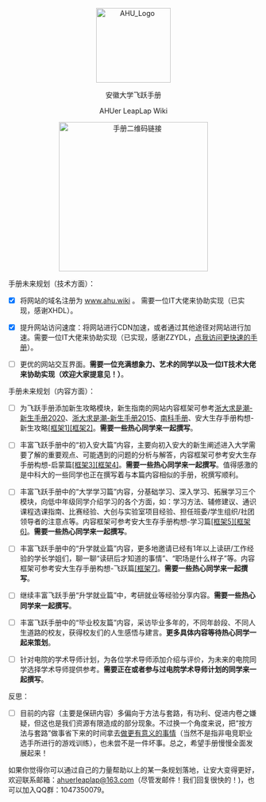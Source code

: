 <p align="center">
  <a href="https://ahuer-leaplap.github.io/Impart-Inherit/#/">
    <img alt="AHU_Logo" src="./docs/_media/AHU-logo-夏.jpg" height="150">
  </a>
</p>
<p align="center">
  安徽大学飞跃手册
</p>



<p align="center">
  AHUer LeapLap Wiki
</p>


<p align="center">
    <img alt="手册二维码链接" src="docs/_media/手册二维码链接.PNG" height="300">
</p>


手册未来规划（技术方面）：

- [x] 将网站的域名注册为 www.ahu.wiki 。 需要一位IT大佬来协助实现（已实现，感谢XHDL）。

- [x] 提升网站访问速度：将网站进行CDN加速，或者通过其他途径对网站进行加速。需要一位IT大佬来协助实现（已实现，感谢ZZYDL，[点我访问更快速的手册](https://ahuwiki.gitee.io/impart-inherit/)）。

- [ ] 更优的网站交互界面。**需要一位充满想象力、艺术的同学以及一位IT技术大佬来协助实现（欢迎大家提意见！）**。

手册未来规划（内容方面）：

- [ ] 为飞跃手册添加新生攻略模块，新生指南的网站内容框架可参考[浙大求是潮-新生手册2020](https://newbie2020.zjuqsc.com/)、[浙大求是潮-新生手册2015](http://www.qsc.zju.edu.cn/freshman/)、[南科手册](https://sustech.online/)、安大生存手册构想-新生攻略[[框架1]](https://ahuer-leaplap.github.io/Impart-Inherit/Preface/_media/1.png)[[框架2]](https://ahuer-leaplap.github.io/Impart-Inherit/Preface/_media/2.png)。**需要一些热心同学来一起撰写**。

- [ ] 丰富飞跃手册中的“初入安大篇”内容，主要向初入安大的新生阐述进入大学需要了解的重要观点、可能遇到的问题的分析与解答，内容框架可参考安大生存手册构想-启蒙篇[[框架3]](https://ahuer-leaplap.github.io/Impart-Inherit/Preface/_media/3.png)[[框架4]](https://ahuer-leaplap.github.io/Impart-Inherit/Preface/_media/4.png)。**需要一些热心同学来一起撰写**。值得感激的是中科大的一些同学也正在撰写着与本篇内容相似的手册，祝撰写顺利。

- [ ] 丰富飞跃手册中的“大学学习篇”内容，分基础学习、深入学习、拓展学习三个模块，向低中年级同学介绍学习的各个方面，如：学习方法、辅修建议、通识课程选课指南、比赛经验、大创与实验室项目经验、担任班委/学生组织/社团领导者的注意点等。内容框架可参考安大生存手册构想-学习篇[[框架5]](https://ahuer-leaplap.github.io/Impart-Inherit/Preface/_media/5.png)[[框架6]](https://ahuer-leaplap.github.io/Impart-Inherit/Preface/_media/6.png)。**需要一些热心同学来一起撰写**。

- [ ] 丰富飞跃手册中的“升学就业篇”内容，更多地邀请已经有1年以上读研/工作经验的学长学姐们，聊一聊“读研后才知道的事情”、“职场是什么样子”等。内容框架可参考安大生存手册构想-飞跃篇[[框架7]](https://ahuer-leaplap.github.io/Impart-Inherit/Preface/_media/7.png)。**需要一些热心同学来一起撰写**。

- [ ] 继续丰富飞跃手册“升学就业篇”中，考研就业等经验分享内容。**需要一些热心同学来一起撰写**。

- [ ] 丰富飞跃手册中的“毕业校友篇”内容，采访毕业多年的，不同年龄段、不同人生道路的校友，获得校友们的人生感悟与建言。**更多具体内容等待热心同学一起来策划**。

- [ ] 针对电院的学术导师计划，为各位学术导师添加介绍与评价，为未来的电院同学选择学术导师提供参考。**需要正在或者参与过电院学术导师计划的同学来一起撰写**。

反思：

- [ ] 目前的内容（主要是保研内容）多偏向于方法与套路，有功利、促进内卷之嫌疑，但这也是我们资源有限造成的部分现象。不过换一个角度来说，把“按方法与套路”做事省下来的时间拿去[做更有意义的事情](https://survivesjtu.gitbook.io/survivesjtumanual/sheng-cun-ji-qiao/tu-ji-bei-kao)（当然不是指非电竞职业选手所进行的游戏训练），也未尝不是一件坏事。总之，希望手册慢慢全面发展起来！

如果你觉得你可以通过自己的力量帮助以上的某一条规划落地，让安大变得更好，欢迎联系邮箱：ahuerleaplap@163.com（尽管发邮件！我们回复很快的！)，也可以加入QQ群：1047350079。
